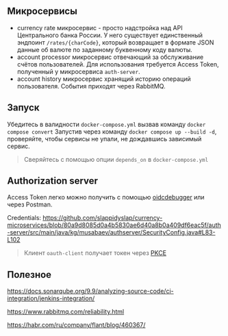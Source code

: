 ## Микросервисы
* currency rate 
микросервис - просто надстройка над API Центрального банка России. У него существует единственный эндпоинт `/rates/{charCode}`, который возвращает в формате JSON данные об валюте по заданному буквенному коду валюты.
* account processor 
микросервис отвечающий за обслуживание счётов пользователей. Для использования требуется Access Token, полученный у микросервиса `auth-server`.
* account history
микросервис хранящий историю операций пользователя. События приходят через RabbitMQ.

## Запуск
Убедитесь в валидности `docker-compose.yml` вызвав команду `docker compose convert`
Запустив через команду `docker compose up --build -d`, проверяйте, чтобы сервисы не упали, не дождавшись зависимый сервис.
> Сверяйтесь с помощью опции `depends_on` в `docker-compose.yml`

## Authorization server
Access Token легко можно получить с помощью [oidcdebugger](https://oidcdebugger.com/) или через Postman.

Credentials: 
https://github.com/slappidyslap/currency-microservices/blob/80a9d8085d0a4b5830ae6d40a8b0a409df6eac5f/auth-server/src/main/java/kg/musabaev/authserver/SecurityConfig.java#L83-L102
> Клиент `oauth-client` получает токен через [PKCE](https://auth0.com/docs/get-started/authentication-and-authorization-flow/authorization-code-flow-with-proof-key-for-code-exchange-pkce) 

## Полезное
https://docs.sonarqube.org/9.9/analyzing-source-code/ci-integration/jenkins-integration/

https://www.rabbitmq.com/reliability.html

https://habr.com/ru/company/flant/blog/460367/